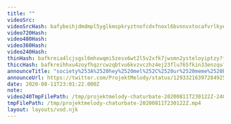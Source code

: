 ```yaml
---
title: ""
videoSrc: 
videoSrcHash: bafybeihjdmdmpl5yglkmspkryztnofcdxfnoxl6bvnnvxtocafvrlkyeae?filename=projektmelody-chaturbate-20200811T230122Z.mp4
video720Hash: 
video480Hash: 
video360Hash: 
video240Hash: 
thinHash: bafkreia4lcjsgsl6mhxwqmi5zesx6wt2l5v2xfk7jwsmn2ysteloyiptzy?filename=20200811T230122Z_thin.jpg
thiccHash: bafkreihhxu4zoyfhqzrcwzqbtvu6kvzvczhz4ej23flu765fkin33enzqu?filename=20200811T230122Z_thicc.jpg
announceTitle: "society%253A%2520hey%2520mel%252C%2520ur%2520meme%2520be%2520scuffed%2520as%2520hell%2521%2520cool%2520mel%253A%2520that%2527s%2520my%2520brand%2520boiiiii%2520%2528dabs%2520while%2520moonwalkin%2529"
announceUrl: https://twitter.com/ProjektMelody/status/1293321639728492544
date: 2020-08-11T23:01:22.000Z
note: 
video240TmpFilePath: /tmp/projektmelody-chaturbate-20200811T230122Z-240p.mp4
tmpFilePath: /tmp/projektmelody-chaturbate-20200811T230122Z.mp4
layout: layouts/vod.njk
---
```

